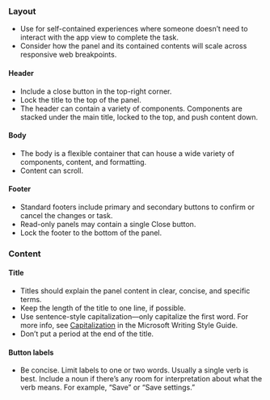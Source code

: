 ### Layout

- Use for self-contained experiences where someone doesn’t need to interact with the app view to complete the task.
- Consider how the panel and its contained contents will scale across responsive web breakpoints.

#### Header

- Include a close button in the top-right corner.
- Lock the title to the top of the panel.
- The header can contain a variety of components. Components are stacked under the main title, locked to the top, and push content down.

#### Body

- The body is a flexible container that can house a wide variety of components, content, and formatting.
- Content can scroll.

#### Footer

- Standard footers include primary and secondary buttons to confirm or cancel the changes or task.
- Read-only panels may contain a single Close button.
- Lock the footer to the bottom of the panel.

### Content

#### Title

- Titles should explain the panel content in clear, concise, and specific terms.
- Keep the length of the title to one line, if possible.
- Use sentence-style capitalization—only capitalize the first word. For more info, see [Capitalization](https://docs.microsoft.com/style-guide/capitalization) in the Microsoft Writing Style Guide.
- Don’t put a period at the end of the title.

#### Button labels

- Be concise. Limit labels to one or two words. Usually a single verb is best. Include a noun if there’s any room for interpretation about what the verb means. For example, “Save” or “Save settings.”
